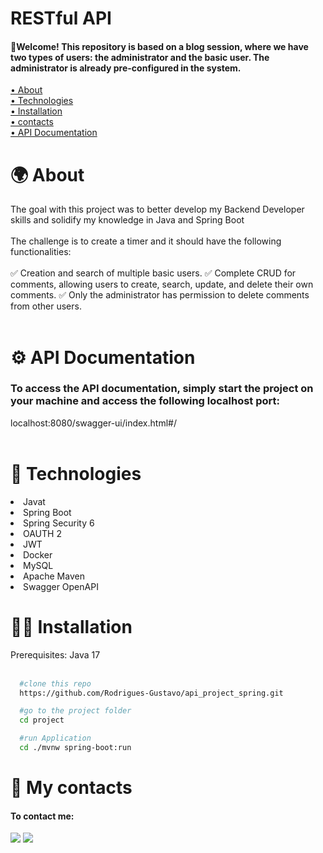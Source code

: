 # RESTful API

<h4>🎉Welcome! This repository is based on a blog session, where we have two types of users: the administrator and the basic user. The administrator is already pre-configured in the system.</h4>
 <a href="#about">• About</a>
 </br>
  <a href="#technologies">• Technologies</a>
 </br>
 <a href="#installation">• Installation</a>
 </br>
 <a href="#contacts">• contacts</a>
 </br>
 <a href="#apidocs">• API Documentation</a>

 <h1 id="about"> 🌍 About </h1>

The goal with this project was to better develop my Backend Developer skills and solidify my knowledge in Java and Spring Boot
</br></br>
The challenge is to create a timer and it should have the following functionalities:
</br></br>
✅ Creation and search of multiple basic users.
✅ Complete CRUD for comments, allowing users to create, search, update, and delete their own comments.
✅ Only the administrator has permission to delete comments from other users.
</br></br>

<h1 id="apidocs">⚙️ API Documentation</h1>

<h3>To access the API documentation, simply start the project on your machine and access the following localhost port:</h3>
<a>localhost:8080/swagger-ui/index.html#/</a>
</br></br>

<h1 id="technologies"> 🧠 Technologies</h1>

<li>Javat</li>
<li>Spring Boot</li>
<li>Spring Security 6</li>
<li>OAUTH 2</li>
<li>JWT</li>
<li>Docker</li>
<li>MySQL</li>
<li>Apache Maven</li>
<li>Swagger OpenAPI</li>


 <h1 id="installation"> 🧑‍💻 Installation</h1>
 <a>Prerequisites: Java 17</a>
 </br></br>
 
```bash
  #clone this repo
  https://github.com/Rodrigues-Gustavo/api_project_spring.git

  #go to the project folder
  cd project

  #run Application
  cd ./mvnw spring-boot:run
```

<h1 id="contacts"> 📩 My contacts</h1>

#### To contact me: 

 <div>
   <a href = "https://gustavorr001@gmail.com"><img src="https://img.shields.io/badge/-Gmail-%23333?style=for-the-badge&logo=gmail&logoColor=white" target="_blank"></a>
   <a href="https://www.linkedin.com/in/gusta-rodrigues" target="_blank"><img src="https://img.shields.io/badge/-LinkedIn-%230077B5?style=for-the-badge&logo=linkedin&logoColor=white" target="_blank"></a>
</div>
